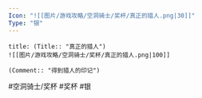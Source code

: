 ```yaml
---
Icon: "![[图片/游戏攻略/空洞骑士/奖杯/真正的猎人.png|30]]"
Type: "银"
---
```

```ad-common-silver-trophy
title: (Title:: "真正的猎人")
![[图片/游戏攻略/空洞骑士/奖杯/真正的猎人.png|100]]

(Comment:: "得到猎人的印记")
```

#空洞骑士/奖杯 #奖杯 #银
